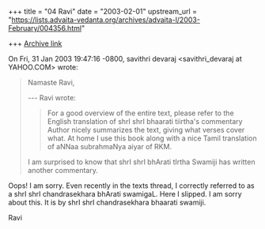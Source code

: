 +++
title = "04 Ravi"
date = "2003-02-01"
upstream_url = "https://lists.advaita-vedanta.org/archives/advaita-l/2003-February/004356.html"

+++
[Archive link](https://lists.advaita-vedanta.org/archives/advaita-l/2003-February/004356.html)

On Fri, 31 Jan 2003 19:47:16 -0800, savithri devaraj
<savithri_devaraj at YAHOO.COM> wrote:

>Namaste Ravi,
>
>--- Ravi <ravi at AMBAA.ORG> wrote:
>> For a good overview of the entire text, please refer
>> to the English
>> translation of shrI shrI bhaarati tiirtha's
>> commentary Author nicely
>> summarizes the text, giving what verses cover what.
>> At home I use this book
>> along with a nice Tamil translation of aNNaa
>> subrahmaNya aiyar of  RKM.
>>
>
>I am surprised to know that shrI shrI bhArati tIrtha
>Swamiji has written another commentary.
>

Oops! I am sorry. Even recently in the texts thread, I correctly referred
to as a shrI shrI chandrasekhara bhArati swamigaL. Here I slipped.  I am
sorry about this.  It is by shrI shrI chandrasekhara bhaarati swamiji.


Ravi

